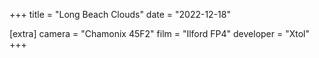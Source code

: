 +++
title =  "Long Beach Clouds"
date =  "2022-12-18"

[extra]
camera = "Chamonix 45F2"
film =  "Ilford FP4"
developer =  "Xtol"
+++

